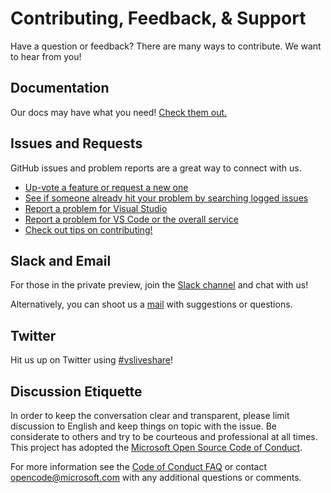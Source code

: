 # Contributing, Feedback, & Support

Have a question or feedback? There are many ways to contribute.  We want to hear from you!

## Documentation

Our docs may have what you need!  [Check them out.](../README.md)

## Issues and Requests

GitHub issues and problem reports are a great way to connect with us.

- [Up-vote a feature or request a new one](http://aka.ms/vsls-feature-requests)
- [See if someone already hit your problem by searching logged issues](https://github.com/Microsoft/live-share/issues)
- [Report a problem for Visual Studio](../CONTRIBUTING.md#filing-visual-studio-problems)
- [Report a problem for VS Code or the overall service](../CONTRIBUTING.md#filing-vs-code-or-general-service-problems)
- [Check out tips on contributing!](../CONTRIBUTING.md#tip-writing-good-problem-reports-and-feature-requests)


## Slack and Email

For those in the private preview, join the [Slack channel](http://live-share.slack.com) and chat with us!

Alternatively, you can shoot us a [mail](mailto:project-cascade@microsoft.com) with suggestions or questions.

## Twitter

Hit us up on Twitter using [#vsliveshare](https://twitter.com/search?f=tweets&q=%23vsliveshare&src=typd)!

## Discussion Etiquette
In order to keep the conversation clear and transparent, please limit discussion to English and keep things on topic with the issue. Be considerate to others and try to be courteous and professional at all times. This project has adopted the [Microsoft Open Source Code of Conduct](https://opensource.microsoft.com/codeofconduct/).

For more information see the [Code of Conduct FAQ](https://opensource.microsoft.com/codeofconduct/faq/) or contact [opencode@microsoft.com](mailto:opencode@microsoft.com) with any additional questions or comments.

